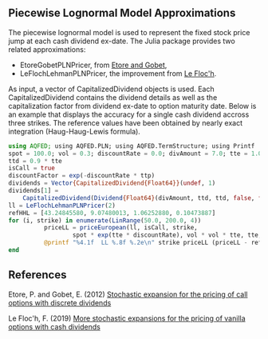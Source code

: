 ## Piecewise Lognormal Model Approximations
The piecewise lognormal model is used to represent the fixed stock price jump at each cash dividend ex-date.
The Julia package provides two related approximations:

* EtoreGobetPLNPricer, from [Etore and Gobet](https://hal.archives-ouvertes.fr/hal-00507787),
* LeFlochLehmanPLNPricer, the improvement from [Le Floc'h](https://papers.ssrn.com/sol3/papers.cfm?abstract_id=2698283).


As input, a vector of CapitalizedDividend objects is used. Each CapitalizedDividend contains the dividend details as well as the capitalization factor from dividend ex-date to option maturity date. Below is an example that displays the accuracy for a single cash dividend accross three strikes.
The reference values have been obtained by nearly exact integration (Haug-Haug-Lewis formula).
```julia
using AQFED; using AQFED.PLN; using AQFED.TermStructure; using Printf
spot = 100.0; vol = 0.3; discountRate = 0.0; divAmount = 7.0; tte = 1.0; ttp = tte
ttd = 0.9 * tte
isCall = true
discountFactor = exp(-discountRate * ttp)
dividends = Vector{CapitalizedDividend{Float64}}(undef, 1)
dividends[1] =
    CapitalizedDividend(Dividend{Float64}(divAmount, ttd, ttd, false, false), exp((tte - ttd) * discountRate))
ll = LeFlochLehmanPLNPricer(2)
refHHL = [43.24845580, 9.07480013, 1.06252880, 0.10473887]
for (i, strike) in enumerate(LinRange(50.0, 200.0, 4))
          priceLL = priceEuropean(ll, isCall, strike,
                  spot * exp(tte * discountRate), vol * vol * tte, tte,  discountFactor, dividends)
          @printf "%4.1f  LL %.8f %.2e\n" strike priceLL (priceLL - refHHL[i])
end
```

## References
Etore, P. and Gobet, E. (2012) [Stochastic expansion for the pricing of call options with discrete dividends](https://hal.archives-ouvertes.fr/hal-00507787/file/dividende_v_final.pdf)

Le Floc'h, F. (2019) [More stochastic expansions for the pricing of vanilla options with cash dividends](https://arxiv.org/pdf/2106.12051)
